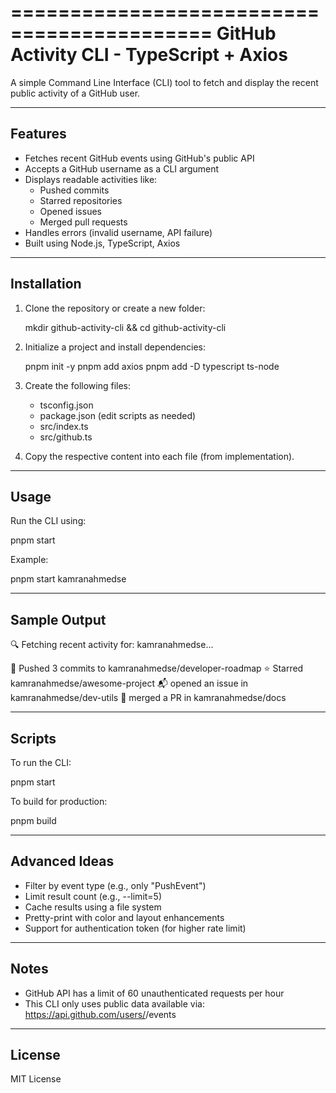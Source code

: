 ===========================================
 GitHub Activity CLI - TypeScript + Axios
===========================================

A simple Command Line Interface (CLI) tool to fetch and display the recent public activity of a GitHub user.

-------------------------------------------
 Features
-------------------------------------------
- Fetches recent GitHub events using GitHub's public API
- Accepts a GitHub username as a CLI argument
- Displays readable activities like:
  - Pushed commits
  - Starred repositories
  - Opened issues
  - Merged pull requests
- Handles errors (invalid username, API failure)
- Built using Node.js, TypeScript, Axios

-------------------------------------------
 Installation
-------------------------------------------

1. Clone the repository or create a new folder:

   mkdir github-activity-cli && cd github-activity-cli

2. Initialize a project and install dependencies:

   pnpm init -y
   pnpm add axios
   pnpm add -D typescript ts-node

3. Create the following files:
   - tsconfig.json
   - package.json (edit scripts as needed)
   - src/index.ts
   - src/github.ts

4. Copy the respective content into each file (from implementation).

-------------------------------------------
 Usage
-------------------------------------------

Run the CLI using:

   pnpm start <github-username>

Example:

   pnpm start kamranahmedse

-------------------------------------------
 Sample Output
-------------------------------------------

🔍 Fetching recent activity for: kamranahmedse...

🚀 Pushed 3 commits to kamranahmedse/developer-roadmap
⭐ Starred kamranahmedse/awesome-project
📬 opened an issue in kamranahmedse/dev-utils
🔀 merged a PR in kamranahmedse/docs

-------------------------------------------
 Scripts
-------------------------------------------

To run the CLI:

   pnpm start <username>

To build for production:

   pnpm build

-------------------------------------------
 Advanced Ideas
-------------------------------------------

- Filter by event type (e.g., only "PushEvent")
- Limit result count (e.g., --limit=5)
- Cache results using a file system
- Pretty-print with color and layout enhancements
- Support for authentication token (for higher rate limit)

-------------------------------------------
 Notes
-------------------------------------------

- GitHub API has a limit of 60 unauthenticated requests per hour
- This CLI only uses public data available via:
  https://api.github.com/users/<username>/events

-------------------------------------------
 License
-------------------------------------------

MIT License

